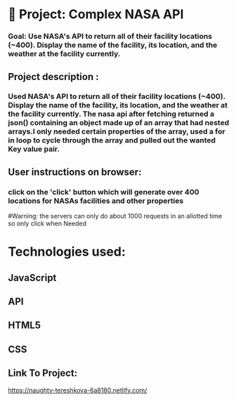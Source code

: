 # 🚀 Project: Complex NASA API

### Goal: Use NASA's API to return all of their facility locations (~400). Display the name of the facility, its location, and the weather at the facility currently. 


## Project description :
###  Used NASA's API to return all of their facility locations (~400). Display the name of the facility, its location, and the weather at the facility currently. The nasa api after fetching returned a json() containing an object made up of an array that had nested arrays.I only needed certain properties of the array, used a for in loop to cycle through the array and pulled out the wanted Key value pair.

## User instructions on browser:
### click on the 'click' button which will generate over 400 locations for NASAs facilities and other properties
#Warning: the servers can only do about 1000 requests in an allotted time so only click when Needed

# Technologies used:
## JavaScript
## API
## HTML5
## CSS

## Link To Project:
https://naughty-tereshkova-6a8180.netlify.com/

